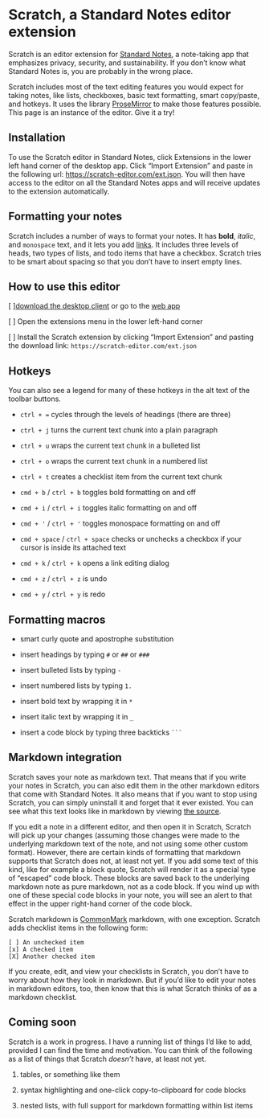 # Scratch, a Standard Notes editor extension

Scratch is an editor extension for [Standard Notes](https://standardnotes.org/), a note-taking app that emphasizes privacy, security, and sustainability. If you don’t know what Standard Notes is, you are probably in the wrong place.

Scratch includes most of the text editing features you would expect for taking notes, like lists, checkboxes, basic text formatting, smart copy/paste, and hotkeys. It uses the library [ProseMirror](https://prosemirror.net/) to make those features possible. This page is an instance of the editor. Give it a try!

## Installation

To use the Scratch editor in Standard Notes, click Extensions in the lower left hand corner of the desktop app. Click “Import Extension” and paste in the following url: <https://scratch-editor.com/ext.json>. You will then have access to the editor on all the Standard Notes apps and will receive updates to the extension automatically.

## Formatting your notes

Scratch includes a number of ways to format your notes. It has **bold**, _italic_, and `monospace` text, and it lets you add [links](https://github.com/dylanonelson/sn-scratch-editor). It includes three levels of heads, two types of lists, and todo items that have a checkbox. Scratch tries to be smart about spacing so that you don’t have to insert empty lines.

## How to use this editor

[ ][download the desktop client](https://standardnotes.org/) or go to the [web app](https://app.standardnotes.org/)

[ ] Open the extensions menu in the lower left-hand corner

[ ] Install the Scratch extension by clicking “Import Extension” and pasting the download link: `https://scratch-editor.com/ext.json`

## Hotkeys

You can also see a legend for many of these hotkeys in the alt text of the toolbar buttons.

- `ctrl + =` cycles through the levels of headings (there are three)

- `ctrl + j` turns the current text chunk into a plain paragraph

- `ctrl + u` wraps the current text chunk in a bulleted list

- `ctrl + o` wraps the current text chunk in a numbered list

- `ctrl + t` creates a checklist item from the current text chunk

- `cmd + b` / `ctrl + b` toggles bold formatting on and off

- `cmd + i` / `ctrl + i` toggles italic formatting on and off

- `cmd + '` / `ctrl + '` toggles monospace formatting on and off

- `cmd + space` / `ctrl + space` checks or unchecks a checkbox if your cursor is inside its attached text

- `cmd + k` / `ctrl + k` opens a link editing dialog

- `cmd + z` / `ctrl + z` is undo

- `cmd + y` / `ctrl + y` is redo

## Formatting macros

- smart curly quote and apostrophe substitution

- insert headings by typing `#` or `##` or `###`

- insert bulleted lists by typing `-`

- insert numbered lists by typing `1.`

- insert bold text by wrapping it in `*`

- insert italic text by wrapping it in `_`

- insert a code block by typing three backticks ` ``` `

## Markdown integration

Scratch saves your note as markdown text. That means that if you write your notes in Scratch, you can also edit them in the other markdown editors that come with Standard Notes. It also means that if you want to stop using Scratch, you can simply uninstall it and forget that it ever existed. You can see what this text looks like in markdown by viewing [the source](https://github.com/dylanonelson/sn-scratch-editor/blob/master/src/demoDocs.md).

If you edit a note in a different editor, and then open it in Scratch, Scratch will pick up your changes (assuming those changes were made to the underlying markdown text of the note, and not using some other custom format). However, there are certain kinds of formatting that markdown supports that Scratch does not, at least not yet. If you add some text of this kind, like for example a block quote, Scratch will render it as a special type of “escaped” code block. These blocks are saved back to the underlying markdown note as pure markdown, not as a code block. If you wind up with one of these special code blocks in your note, you will see an alert to that effect in the upper right-hand corner of the code block.

Scratch markdown is [CommonMark](https://commonmark.org/) markdown, with one exception. Scratch adds checklist items in the following form:

```
[ ] An unchecked item
[x] A checked item
[X] Another checked item
```

If you create, edit, and view your checklists in Scratch, you don’t have to worry about how they look in markdown. But if you’d like to edit your notes in markdown editors, too, then know that this is what Scratch thinks of as a markdown checklist.

## Coming soon

Scratch is a work in progress. I have a running list of things I’d like to add, provided I can find the time and motivation. You can think of the following as a list of things that Scratch _doesn’t_ have, at least not yet.

1. tables, or something like them

1. syntax highlighting and one-click copy-to-clipboard for code blocks

1. nested lists, with full support for markdown formatting within list items
